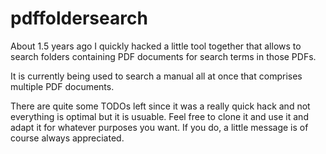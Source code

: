 pdffoldersearch
===============

About 1.5 years ago I quickly hacked a little tool together that allows to search 
folders containing PDF documents for search terms in those PDFs.

It is currently being used to search a manual all at once that comprises multiple PDF documents.

There are quite some TODOs left since it was a really quick hack and not everything is optimal but it is usuable.
Feel free to clone it and use it and adapt it for whatever purposes you want. 
If you do, a little message is of course always appreciated.